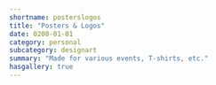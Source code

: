 ```yaml
---
shortname: posterslogos
title: "Posters & Logos"
date: 0200-01-01
category: personal
subcategory: designart
summary: "Made for various events, T-shirts, etc."
hasgallery: true
---
```

